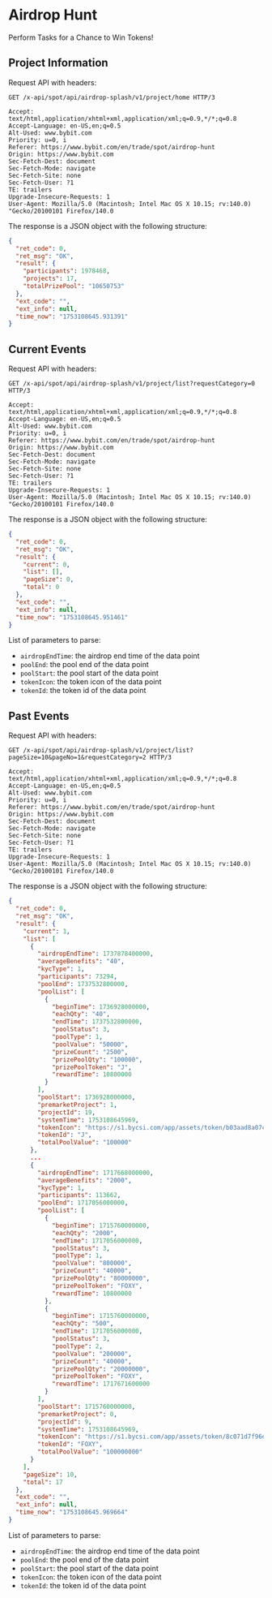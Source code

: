 # Airdrop Hunt

Perform Tasks for a Chance to Win Tokens!

## Project Information

Request API with headers:

```text
GET /x-api/spot/api/airdrop-splash/v1/project/home HTTP/3

Accept: text/html,application/xhtml+xml,application/xml;q=0.9,*/*;q=0.8
Accept-Language: en-US,en;q=0.5
Alt-Used: www.bybit.com
Priority: u=0, i
Referer: https://www.bybit.com/en/trade/spot/airdrop-hunt
Origin: https://www.bybit.com
Sec-Fetch-Dest: document
Sec-Fetch-Mode: navigate
Sec-Fetch-Site: none
Sec-Fetch-User: ?1
TE: trailers
Upgrade-Insecure-Requests: 1
User-Agent: Mozilla/5.0 (Macintosh; Intel Mac OS X 10.15; rv:140.0) "Gecko/20100101 Firefox/140.0
```

The response is a JSON object with the following structure:

```json
{
  "ret_code": 0,
  "ret_msg": "OK",
  "result": {
    "participants": 1978468,
    "projects": 17,
    "totalPrizePool": "10650753"
  },
  "ext_code": "",
  "ext_info": null,
  "time_now": "1753108645.931391"
}
```

## Current Events

Request API with headers:

```text
GET /x-api/spot/api/airdrop-splash/v1/project/list?requestCategory=0 HTTP/3

Accept: text/html,application/xhtml+xml,application/xml;q=0.9,*/*;q=0.8
Accept-Language: en-US,en;q=0.5
Alt-Used: www.bybit.com
Priority: u=0, i
Referer: https://www.bybit.com/en/trade/spot/airdrop-hunt
Origin: https://www.bybit.com
Sec-Fetch-Dest: document
Sec-Fetch-Mode: navigate
Sec-Fetch-Site: none
Sec-Fetch-User: ?1
TE: trailers
Upgrade-Insecure-Requests: 1
User-Agent: Mozilla/5.0 (Macintosh; Intel Mac OS X 10.15; rv:140.0) "Gecko/20100101 Firefox/140.0
```

The response is a JSON object with the following structure:

```json
{
  "ret_code": 0,
  "ret_msg": "OK",
  "result": {
    "current": 0,
    "list": [],
    "pageSize": 0,
    "total": 0
  },
  "ext_code": "",
  "ext_info": null,
  "time_now": "1753108645.951461"
}
```

List of parameters to parse:

- `airdropEndTime`: the airdrop end time of the data point
- `poolEnd`: the pool end of the data point
- `poolStart`: the pool start of the data point
- `tokenIcon`: the token icon of the data point
- `tokenId`: the token id of the data point

## Past Events

Request API with headers:

```text
GET /x-api/spot/api/airdrop-splash/v1/project/list?pageSize=10&pageNo=1&requestCategory=2 HTTP/3

Accept: text/html,application/xhtml+xml,application/xml;q=0.9,*/*;q=0.8
Accept-Language: en-US,en;q=0.5
Alt-Used: www.bybit.com
Priority: u=0, i
Referer: https://www.bybit.com/en/trade/spot/airdrop-hunt
Origin: https://www.bybit.com
Sec-Fetch-Dest: document
Sec-Fetch-Mode: navigate
Sec-Fetch-Site: none
Sec-Fetch-User: ?1
TE: trailers
Upgrade-Insecure-Requests: 1
User-Agent: Mozilla/5.0 (Macintosh; Intel Mac OS X 10.15; rv:140.0) "Gecko/20100101 Firefox/140.0
```

The response is a JSON object with the following structure:

```json
{
  "ret_code": 0,
  "ret_msg": "OK",
  "result": {
    "current": 1,
    "list": [
      {
        "airdropEndTime": 1737878400000,
        "averageBenefits": "40",
        "kycType": 1,
        "participants": 73294,
        "poolEnd": 1737532800000,
        "poolList": [
          {
            "beginTime": 1736928000000,
            "eachQty": "40",
            "endTime": 1737532800000,
            "poolStatus": 3,
            "poolType": 1,
            "poolValue": "50000",
            "prizeCount": "2500",
            "prizePoolQty": "100000",
            "prizePoolToken": "J",
            "rewardTime": 10800000
          }
        ],
        "poolStart": 1736928000000,
        "premarketProject": 1,
        "projectId": 19,
        "systemTime": 1753108645969,
        "tokenIcon": "https://s1.bycsi.com/app/assets/token/b03aad8a07cd3b7a9d05f07b5377f8d5.png",
        "tokenId": "J",
        "totalPoolValue": "100000"
      },
      ...
      {
        "airdropEndTime": 1717668000000,
        "averageBenefits": "2000",
        "kycType": 1,
        "participants": 113662,
        "poolEnd": 1717056000000,
        "poolList": [
          {
            "beginTime": 1715760000000,
            "eachQty": "2000",
            "endTime": 1717056000000,
            "poolStatus": 3,
            "poolType": 1,
            "poolValue": "800000",
            "prizeCount": "40000",
            "prizePoolQty": "80000000",
            "prizePoolToken": "FOXY",
            "rewardTime": 10800000
          },
          {
            "beginTime": 1715760000000,
            "eachQty": "500",
            "endTime": 1717056000000,
            "poolStatus": 3,
            "poolType": 2,
            "poolValue": "200000",
            "prizeCount": "40000",
            "prizePoolQty": "20000000",
            "prizePoolToken": "FOXY",
            "rewardTime": 1717671600000
          }
        ],
        "poolStart": 1715760000000,
        "premarketProject": 0,
        "projectId": 9,
        "systemTime": 1753108645969,
        "tokenIcon": "https://s1.bycsi.com/app/assets/token/8c071d7f96ebfdfdd7e59d1fb2f9054f.png",
        "tokenId": "FOXY",
        "totalPoolValue": "100000000"
      }
    ],
    "pageSize": 10,
    "total": 17
  },
  "ext_code": "",
  "ext_info": null,
  "time_now": "1753108645.969664"
}
```

List of parameters to parse:

- `airdropEndTime`: the airdrop end time of the data point
- `poolEnd`: the pool end of the data point
- `poolStart`: the pool start of the data point
- `tokenIcon`: the token icon of the data point
- `tokenId`: the token id of the data point
